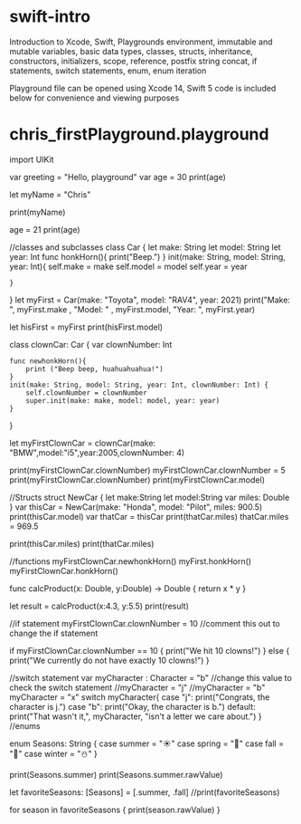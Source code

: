 # swift-intro
Introduction to Xcode, Swift, Playgrounds environment, immutable and mutable variables, basic data types, classes, structs, inheritance, constructors, initializers, scope, reference, postfix string concat, if statements, switch statements, enum, enum iteration

Playground file can be opened using Xcode 14, Swift 5 code is included below for convenience and viewing purposes

# chris_firstPlayground.playground
import UIKit

var greeting = "Hello, playground"
var age = 30
print(age)

let myName = "Chris"

print(myName)

age = 21
print(age)

//classes and subclasses
class Car {
    let make: String
    let model: String
    let year: Int
    func honkHorn(){
        print("Beep.")
    }
    init(make: String, model: String, year: Int){
        self.make = make
        self.model = model
        self.year = year
        
    }
}
let myFirst = Car(make: "Toyota", model: "RAV4", year: 2021)
print("Make: ", myFirst.make , "Model: " , myFirst.model, "Year: ", myFirst.year)

let hisFirst = myFirst
print(hisFirst.model)

class clownCar: Car {
    var clownNumber: Int
    
    func newhonkHorn(){
        print ("Beep beep, huahuahuahua!")
    }
    init(make: String, model: String, year: Int, clownNumber: Int) {
        self.clownNumber = clownNumber
        super.init(make: make, model: model, year: year)
    }
    
}

let myFirstClownCar = clownCar(make: "BMW",model:"i5",year:2005,clownNumber: 4)

print(myFirstClownCar.clownNumber)
myFirstClownCar.clownNumber = 5
print(myFirstClownCar.clownNumber)
print(myFirstClownCar.model)


//Structs
struct NewCar {
    let make:String
    let model:String
    var miles: Double
}
var thisCar = NewCar(make: "Honda", model: "Pilot", miles: 900.5)
print(thisCar.model)
var thatCar = thisCar
print(thatCar.miles)
thatCar.miles = 969.5

print(thisCar.miles)
print(thatCar.miles)

//functions
myFirstClownCar.newhonkHorn()
myFirst.honkHorn()
myFirstClownCar.honkHorn()


func calcProduct(x: Double, y:Double) -> Double {
    return x * y
}

let result = calcProduct(x:4.3, y:5.5)
print(result)


//if statement
myFirstClownCar.clownNumber = 10 //comment this out to change the if statement

if myFirstClownCar.clownNumber == 10 {
    print("We hit 10 clowns!")
}
else {
    print("We currently do not have exactly 10 clowns!")
}

//switch statement
var myCharacter : Character = "b" //change this value to check the switch statement
//myCharacter = "j"
//myCharacter = "b"
myCharacter = "x"
switch myCharacter{
case "j":
        print("Congrats, the character is j.")
case "b":
        print("Okay, the character is b.")
default:
        print("That wasn't it,", myCharacter, "isn't a letter we care about.")
}
//enums

enum Seasons: String {
    case summer = "☀️"
    case spring = "🌹"
    case fall = "🍂"
    case winter = "☃️"
}

print(Seasons.summer)
print(Seasons.summer.rawValue)

let favoriteSeasons: [Seasons] = [.summer, .fall]
//print(favoriteSeasons)

for season in favoriteSeasons {
    print(season.rawValue)
}
